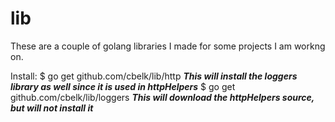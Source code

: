 # lib

These are a couple of golang libraries I made for some projects I am workng on.

Install:
  $ go get github.com/cbelk/lib/http          ***This will install the loggers library as well since it is used in httpHelpers***
  $ go get github.com/cbelk/lib/loggers       ***This will download the httpHelpers source, but will not install it***
